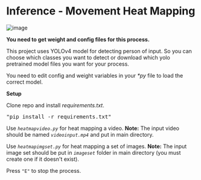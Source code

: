# Inference - Movement Heat Mapping

![image](https://user-images.githubusercontent.com/67343196/174458468-26823e10-f44f-4a30-b943-384fd3adf13d.png)

**You need to get weight and config files for this process.**

This project uses YOLOv4 model for detecting person of input. So you can choose which classes you want to detect or download which yolo pretrained model files you want for your process. 

You need to edit config and weight variables in your *\*py* file to load the correct model.

**Setup**

Clone repo and install *requirements.txt*.
<pre>
"pip install -r requirements.txt"
</pre>

Use <code>*heatmapvideo.py*</code> for heat mapping a video.
**Note:** The input video should be named <code>*videoinput.mp4*</code> and put in main directory.

Use <code>*heatmapimgset.py*</code> for heat mapping a set of images.
**Note:** The input image set should be put in <code>*imageset*</code> folder in main directory (you must create one if it doesn't exist).

Press <code>"E"</code> to stop the process.
